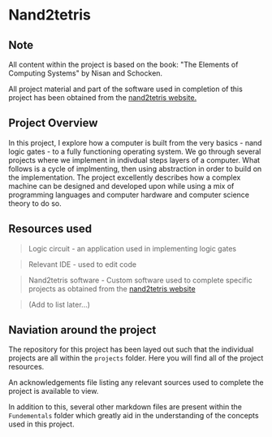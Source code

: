 # Nand2tetris #

## Note ##
All content within the project is based on the book: "The Elements of Computing Systems" by Nisan and Schocken. 

All project material and part of the software used in completion of this project has been obtained from the [nand2tetris website.](https://www.nand2tetris.org/)

## Project Overview ##
In this project, I explore how a computer is built from the very basics - nand logic gates - to a fully functioning operating system. We go through several projects where we implement in indivdual steps layers of a computer. What follows is a cycle of implmenting, then using abstraction in order to build on the implementation. The project excellently describes how a complex machine can be designed and developed upon while using a mix of programming languages and computer hardware and computer science theory to do so.

## Resources used ##
>Logic circuit - an application used in implementing logic gates

>Relevant IDE - used to edit code

> Nand2tetris software - Custom software used to complete specific projects as obtained from the [nand2tetris website](https://www.nand2tetris.org/)

>(Add to list later...)

## Naviation around the project ##

The repository for this project has been layed out such that the individual projects are all within the `projects` folder. Here you will find all of the project resources.

An acknowledgements file listing any relevant sources used to complete the project is available to view.

In addition to this, several other markdown files are present within the `Fundementals` folder which greatly aid in the understanding of the concepts used in this project.